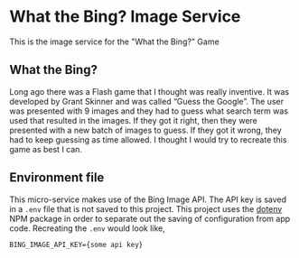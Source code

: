 # What the Bing? Image Service
This is the image service for the "What the Bing?" Game


## What the Bing?
Long ago there was a Flash game that I thought was really inventive.  It was developed by Grant Skinner and was called “Guess the Google”.  The user was presented with 9 images and they had to guess what search term was used that resulted in the images.  If they got it right, then they were presented with a new batch of images to guess.  If they got it wrong, they had to keep guessing as time allowed.  I thought I would try to recreate this game as best I can.


## Environment file
This micro-service makes use of the Bing Image API.  The API key is saved in a
`.env` file that is not saved to this project.  This project uses the [dotenv](https://www.npmjs.com/package/dotenv) NPM package in order to separate out the saving of configuration from app code. Recreating the `.env` would look like,

```
BING_IMAGE_API_KEY={some api key}
```
